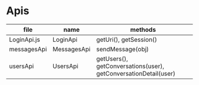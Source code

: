 # Apis
file | name | methods
---- | ---- | -------
LoginApi.js | LoginApi | getUri(), getSession()
messagesApi | MessagesApi | sendMessage(obj)
usersApi | UsersApi | getUsers(), getConversations(user), getConversationDetail(user) 
